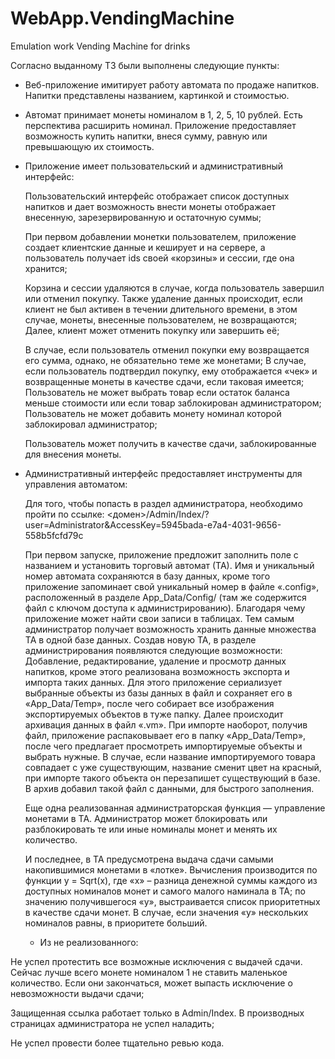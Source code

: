 # WebApp.VendingMachine
Emulation work Vending Machine for drinks

Согласно выданному ТЗ были выполнены следующие пункты:

+ Веб-приложение имитирует работу автомата по продаже напитков. Напитки представлены названием, картинкой и стоимостью.
+ Автомат принимает монеты номиналом в 1, 2, 5, 10 рублей. Есть перспектива расширить номинал. Приложение предоставляет возможность купить напитки, внеся сумму, равную или превышающую их стоимость.
+ Приложение имеет пользовательский и административный интерфейс:

	Пользовательский интерфейс отображает список доступных напитков и дает возможность внести монеты отображает внесенную, зарезервированную и остаточную суммы;

	При первом добавлении монетки пользователем, приложение создает клиентские данные и кеширует и на сервере, а пользователь получает ids своей «корзины» и сессии, где она хранится;

	Корзина и сессии удаляются в случае, когда пользователь завершил или отменил покупку. Также удаление данных происходит, если клиент не был активен в течении длительного времени, в этом случае, монеты, внесенные пользователем, не возвращаются;
Далее, клиент может отменить покупку или завершить её;

	В случае, если пользователь отменил покупки ему возвращается его сумма, однако, не обязательно теме же монетами;
В случае, если пользователь подтвердил покупку, ему отображается «чек» и возвращенные монеты в качестве сдачи, если таковая имеется;
Пользователь не может выбрать товар если остаток баланса меньше стоимости или если товар заблокирован администратором; 
Пользователь не может добавить монету номинал которой заблокировал администратор;

	Пользователь может получить в качестве сдачи, заблокированные для внесения монеты.

+ Административный интерфейс предоставляет инструменты для управления автоматом:

	Для того, чтобы попасть в раздел администратора, необходимо пройти по ссылке:
	<домен>/Admin/Index/?user=Administrator&AccessKey=5945bada-e7a4-4031-9656-558b5fcfd79c

	При первом запуске, приложение предложит заполнить поле с названием и установить торговый автомат (ТА). Имя и уникальный номер автомата сохраняются в базу данных, кроме того приложение запоминает свой уникальный номер в файле «.config», расположенный в разделе App_Data/Config/ (там же содержится файл с ключом доступа к администрированию).  Благодаря чему приложение может найти свои записи в таблицах. Тем самым администратор получает возможность хранить данные множества ТА в одной базе данных. 
Создав новую ТА, в разделе администрирования появляются следующие возможности:
Добавление, редактирование, удаление и просмотр данных напитков, кроме этого реализована возможность экспорта и импорта таких данных. Для этого приложение сериализует выбранные объекты из базы данных в файл и сохраняет его в «App_Data/Temp», после чего собирает все изображения экспортируемых объектов в туже папку. Далее происходит архивация данных в файл «.vm». При импорте наоборот, получив файл, приложение распаковывает его в папку «App_Data/Temp», после чего предлагает просмотреть импортируемые объекты и выбрать нужные. В случае, если название импортируемого товара совпадает с уже существующим, название сменит цвет на красный, при импорте такого объекта он перезапишет существующий в базе.
В архив добавил такой файл с данными, для быстрого заполнения.

	Еще одна реализованная администраторская функция — управление монетами в ТА. Администратор может блокировать или разблокировать те или иные номиналы монет и менять их количество.

	И последнее, в ТА предусмотрена выдача сдачи самыми накопившимися монетами в «лотке». Вычисления производится по функции y = Sqrt(x), где «x» – разница денежной суммы каждого из доступных номиналов монет и самого малого наминала в ТА; по значению получившегося «y», выстраивается список приоритетных в качестве сдачи монет. В случае, если значения «y» нескольких номиналов равны, в приоритете больший.

	- Из не реализованного:

Не успел протестить все возможные исключения с выдачей сдачи. Сейчас лучше всего монете номиналом 1 не ставить маленькое количество. Если они закончаться, может выпасть исключение о невозможности выдачи сдачи;

Защищенная ссылка работает только в Admin/Index. В производных страницах администратора не успел наладить;

Не успел провести более тщательно ревью кода.
